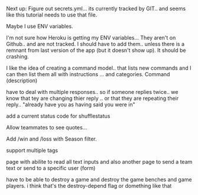 
Next up: 
Figure out secrets.yml... its currently tracked by GIT.. and seems like this tutorial needs to use that file. 

Maybe I use ENV variables. 

I'm not sure how Heroku is getting my ENV variables... They aren't on Github.. and are not tracked. I should have to add them.. unless there is a remnant from last version of the app (but it doesn't show up). It should be crashing. 

I like the idea of creating a command model.. that lists new commands and I can then list them all with instructions ... and categories. Command (description)


have to deal with multiple responses.. so if someone replies twice.. we know that tey are changing thier reply .. or that they are repeating their reply.. "already have you as having said you were in"

add a current status code for shufflestatus 

Allow teammates to see quotes... 

Add /win and /loss with Season filter. 

support multiple tags 

page with abilite to read all text inputs and also another page to send a team text or send to a specific user (form)

have to be able to destroy a game and destroy the game benches and game players. i think that's the destroy-depend flag or domething like that 





